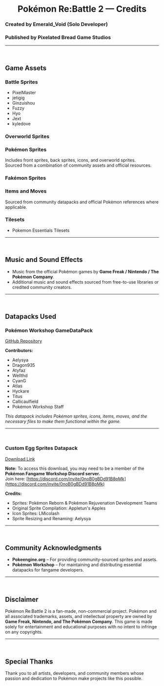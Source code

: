 <h1 align="center">Pokémon Re:Battle 2 — Credits</h1>

### Created by **Emerald_Void** (Solo Developer)

### Published by **Pixelated Bread Game Studios**

---
<br>

## Game Assets

### Battle Sprites
- PixelMaster
- jetigig
- Ginzuishou
- Fuzzy
- Hyo
- Jext
- kyledove

### Overworld Sprites


### Pokémon Sprites
Includes front sprites, back sprites, icons, and overworld sprites.  
Sourced from a combination of community assets and official resources.

### Fakémon Sprites


### Items and Moves
Sourced from community datapacks and official Pokémon references where applicable.

### Tilesets
- Pokemon Essentials Tilesets

---
<br>

## Music and Sound Effects
- Music from the official Pokémon games by **Game Freak / Nintendo / The Pokémon Company**.
- Additional music and sound effects sourced from free-to-use libraries or credited community creators.

---
<br>

## Datapacks Used

### Pokémon Workshop GameDataPack  
[GitHub Repository](https://github.com/PokemonWorkshop/GameDataPacks/tree/gen-packs)  

**Contributors:**  
- Aelysya  
- Dragon935  
- Atyfaz  
- Wellthd  
- CyanG  
- Atlas  
- Hyckare  
- Titus  
- Callicaulfield  
- Pokémon Workshop Staff  

*This datapack includes Pokémon sprites, icons, items, moves, and the necessary files to make them functional within the game.*

---
<br>

### Custom Egg Sprites Datapack  
[Download Link](https://cdn.discordapp.com/attachments/1371254937991905391/1371254938407014500/Custom_egg_sprites.zip?ex=685fc5ee&is=685e746e&hm=7a46022f7cef8156c8349018a69139fe526de531d1168169a4942badeff224d6)  

**Note:** To access this download, you may need to be a member of the **Pokémon Fangame Workshop Discord server.**  
Join here: [https://discord.com/invite/0noB0gBDd91B8pMk](https://discord.com/invite/0noB0gBDd91B8pMk)  

**Credits:**  
- Sprites: Pokémon Reborn & Pokémon Rejuvenation Development Teams  
- Original Sprite Compilation: Appletun's Apples  
- Icon Sprites: LMicolash  
- Sprite Resizing and Renaming: Aelysya  


---
<br>

## Community Acknowledgments
- **Pokeengine.org** – For providing community-sourced sprites and assets.  
- **Pokémon Workshop** – For maintaining and distributing essential datapacks for fangame developers.

---
<br>

## Disclaimer
Pokémon Re:Battle 2 is a fan-made, non-commercial project. Pokémon and all associated trademarks, assets, and intellectual property are owned by **Game Freak, Nintendo, and The Pokémon Company**. This game is made solely for entertainment and educational purposes with no intent to infringe on any copyrights.

---
<br>

## Special Thanks
Thank you to all artists, developers, and community members whose passion and dedication to Pokémon make projects like this possible.
